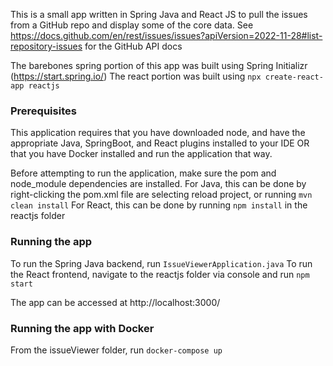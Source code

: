 This is a small app written in Spring Java and React JS to pull the issues from a GitHub repo and display some of the core data.
See https://docs.github.com/en/rest/issues/issues?apiVersion=2022-11-28#list-repository-issues for the GitHub API docs

The barebones spring portion of this app was built using Spring Initializr (https://start.spring.io/)
The react portion was built using `npx create-react-app reactjs`

### Prerequisites
This application requires that you have downloaded node, and have the appropriate Java, SpringBoot, and React plugins installed to your IDE OR that you have Docker installed and run the application that way.

Before attempting to run the application, make sure the pom and node_module dependencies are installed.
For Java, this can be done by right-clicking the pom.xml file are selecting reload project, or running `mvn clean install`
For React, this can be done by running `npm install` in the reactjs folder

### Running the app
To run the Spring Java backend, run `IssueViewerApplication.java`
To run the React frontend, navigate to the reactjs folder via console and run `npm start`

The app can be accessed at http://localhost:3000/

### Running the app with Docker
From the issueViewer folder, run `docker-compose up`